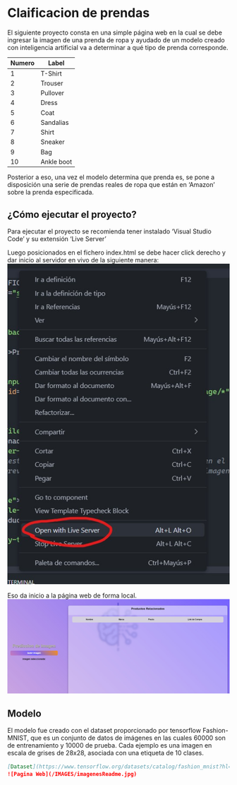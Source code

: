# Claificacion de prendas
El siguiente proyecto consta en una simple página web en la cual se debe ingresar la imagen de una prenda de ropa y ayudado de un modelo creado con inteligencia artificial va a determinar a qué tipo de prenda corresponde.

| Numero  | Label |
| ------- | ----------- |
| 1 | T-Shirt |
| 2 | Trouser |
| 3 | Pullover |
| 4 | Dress |
| 5 | Coat |
| 6 | Sandalias |
| 7 | Shirt |
| 8 | Sneaker |
| 9 | Bag |
| 10 |Ankle boot |

Posterior a eso, una vez el modelo determina que prenda es, se pone a disposición una serie de prendas reales de ropa que están en ‘Amazon’ sobre la prenda especificada.

## ¿Cómo ejecutar el proyecto?
Para ejecutar el proyecto se recomienda tener instalado ‘Visual Studio Code’ y su extensión ‘Live Server’

Luego posicionados en el fichero index.html se debe hacer click derecho y dar inicio al servidor en vivo de la siguiente manera:
![Iniciar Proyecto con Live Server](/IMAGES/LiveServer.jpg)

Eso da inicio a la página web de forma local.
![Pagina Web](/IMAGES/mainpage.jpg)


## Modelo
El modelo fue creado con el dataset proporcionado por tensorflow Fashion-MNIST, que es un conjunto de datos de imágenes en las cuales 60000 son de entrenamiento y 10000 de prueba. Cada ejemplo es una imagen en escala de grises de 28x28, asociada con una etiqueta de 10 clases.
```markdown
[Dataset](https://www.tensorflow.org/datasets/catalog/fashion_mnist?hl=es-419)
![Pagina Web](/IMAGES/imagenesReadme.jpg)


